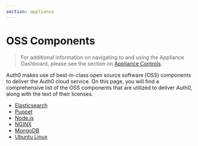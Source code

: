 ```yaml
---
section: appliance
---
```


# OSS Components

> For additional information on navigating to and using the Appliance Dashboard, please see the section on [Appliance Controls](/appliance/dashboard#appliance-controls).

Auth0 makes use of best-in-class open source software (OSS) components to deliver the Auth0 cloud service. On this page, you will find a comprehensive list of the OSS components that are utilized to deliver Auth0, along with the text of their licenses.

* [Elasticsearch](https://www.elastic.co/)
* [Puppet](https://puppet.com/)
* [Node.js](https://nodejs.org/en/)
* [NGINX](http://nginx.org/)
* [MongoDB](https://www.mongodb.com/)
* [Ubuntu Linux](http://www.ubuntu.com/)
